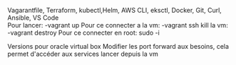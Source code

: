 Vagarantfile, Terraform, kubectl,Helm, AWS CLI, eksctl, Docker, Git, Curl, Ansible, VS Code   
Pour lancer:
-vagrant up 
Pour ce connecter a la vm:
-vagrant ssh
kill la vm:
-vagrant destroy
Pour ce connecter en root:
sudo -i 

Versions pour oracle virtual box 
Modifier les port forward aux besoins, cela permet d'accéder aux services lancer depuis la vm 
